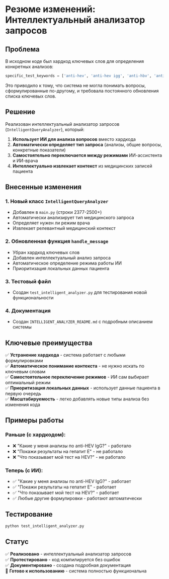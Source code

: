 # Резюме изменений: Интеллектуальный анализатор запросов

## Проблема
В исходном коде был хардкод ключевых слов для определения конкретных анализов:
```python
specific_test_keywords = ['anti-hev', 'anti-hev igg', 'anti-hbv', 'anti-hcv', 'ige', 'opisthorchis', 'toxocara', 'lamblia', 'ascaris']
```

Это приводило к тому, что система не могла понимать вопросы, сформулированные по-другому, и требовала постоянного обновления списка ключевых слов.

## Решение
Реализован интеллектуальный анализатор запросов (`IntelligentQueryAnalyzer`), который:

1. **Использует ИИ для анализа вопросов** вместо хардкода
2. **Автоматически определяет тип запроса** (анализы, общие вопросы, конкретные показатели)
3. **Самостоятельно переключается между режимами** ИИ-ассистента и ИИ-врача
4. **Интеллектуально извлекает контекст** из медицинских записей пациента

## Внесенные изменения

### 1. Новый класс `IntelligentQueryAnalyzer`
- Добавлен в `main.py` (строки 2377-2500+)
- Автоматически анализирует тип медицинского запроса
- Определяет нужен ли режим врача
- Извлекает релевантный медицинский контекст

### 2. Обновленная функция `handle_message`
- Убран хардкод ключевых слов
- Добавлен интеллектуальный анализ запроса
- Автоматическое определение режима работы ИИ
- Приоритизация локальных данных пациента

### 3. Тестовый файл
- Создан `test_intelligent_analyzer.py` для тестирования новой функциональности

### 4. Документация
- Создан `INTELLIGENT_ANALYZER_README.md` с подробным описанием системы

## Ключевые преимущества

✅ **Устранение хардкода** - система работает с любыми формулировками  
✅ **Автоматическое понимание контекста** - не нужно искать по ключевым словам  
✅ **Самостоятельное переключение режимов** - ИИ сам выбирает оптимальный режим  
✅ **Приоритизация локальных данных** - использует данные пациента в первую очередь  
✅ **Масштабируемость** - легко добавлять новые типы анализа без изменения кода  

## Примеры работы

### Раньше (с хардкодом):
- ❌ "Какие у меня анализы по anti-HEV IgG?" - работало
- ❌ "Покажи результаты на гепатит E" - не работало
- ❌ "Что показывает мой тест на HEV?" - не работало

### Теперь (с ИИ):
- ✅ "Какие у меня анализы по anti-HEV IgG?" - работает
- ✅ "Покажи результаты на гепатит E" - работает
- ✅ "Что показывает мой тест на HEV?" - работает
- ✅ Любые другие формулировки - работают автоматически

## Тестирование
```bash
python test_intelligent_analyzer.py
```

## Статус
✅ **Реализовано** - интеллектуальный анализатор запросов  
✅ **Протестировано** - код компилируется без ошибок  
✅ **Документировано** - создана подробная документация  
🚀 **Готово к использованию** - система полностью функциональна
